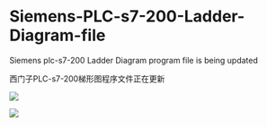 # Siemens-PLC-s7-200-Ladder-Diagram-file

Siemens plc-s7-200 Ladder Diagram program file is being updated

西门子PLC-s7-200梯形图程序文件正在更新


![](https://i.imgur.com/JcWURwb.png)

![](https://i.imgur.com/6JGGJre.png)